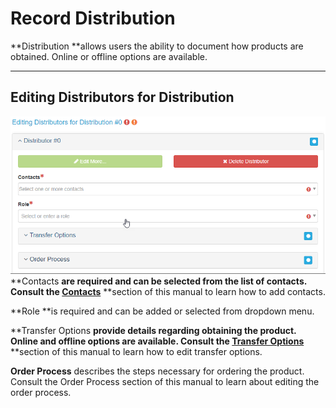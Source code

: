 # Record Distribution

**Distribution **allows users the ability to document how products are obtained. Online or offline options are available.

---

## Editing Distributors for Distribution

![](/assets/Editing_Distributors_For_Distribution_Window.png)**Contacts **are required and can be selected from the list of contacts. Consult the [**Contacts**](/contacts.md)** **section of this manual to learn how to add contacts.

**Role **is required and can be added or selected from dropdown menu.

**Transfer Options **provide details regarding obtaining the product. Online and offline options are available. Consult the [**Transfer Options**](/record/edit/quality/edit-distributors.md)** **section of this manual to learn how to edit transfer options.

**Order Process** describes the steps necessary for ordering the product. Consult the Order Process section of this manual to learn about editing the order process.

